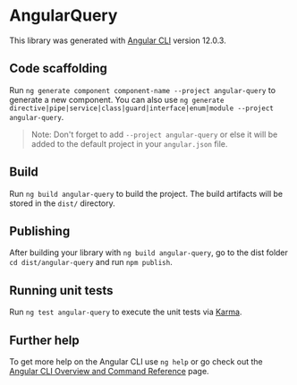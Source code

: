 # AngularQuery

This library was generated with [Angular CLI](https://github.com/angular/angular-cli) version 12.0.3.

## Code scaffolding

Run `ng generate component component-name --project angular-query` to generate a new component. You can also use `ng generate directive|pipe|service|class|guard|interface|enum|module --project angular-query`.
> Note: Don't forget to add `--project angular-query` or else it will be added to the default project in your `angular.json` file. 

## Build

Run `ng build angular-query` to build the project. The build artifacts will be stored in the `dist/` directory.

## Publishing

After building your library with `ng build angular-query`, go to the dist folder `cd dist/angular-query` and run `npm publish`.

## Running unit tests

Run `ng test angular-query` to execute the unit tests via [Karma](https://karma-runner.github.io).

## Further help

To get more help on the Angular CLI use `ng help` or go check out the [Angular CLI Overview and Command Reference](https://angular.io/cli) page.
